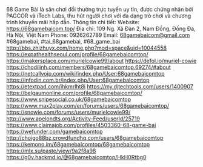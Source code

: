 68 Game Bài là sân chơi đổi thưởng trực tuyến uy tín, được chứng nhận bởi PAGCOR và iTech Labs, thu hút người chơi với đa dạng trò chơi và chương trình khuyến mãi hấp dẫn.
Thông tin chi tiết: 
Website: https://68gamebaicom.top/
Địa chỉ: 109 Ng. Xã Đàn 2, Nam Đồng, Đống Đa, Hà Nội, Việt Nam
Phone: 0926262789
Email: 68gamebaicom@gmail.com
#68gamebai, #tai_68gamebai, #68_game_bai
http://bbs.zhizhuyx.com/home.php?mod=space&uid=10044558
https://expathealthseoul.com/profile/68gamebaicomtop/
https://makersplace.com/murielcowie99/about
https://defol.io/muriel-cowie
https://chodilinh.com/members/68gamebaicomtop.69274/#about
https://netcallvoip.com/wiki/index.php/User:68gamebaicomtop
https://infodin.com.br/index.php/User:68gamebaicomtop
https://etextpad.com/ihkmrlht8i
https://my.djtechtools.com/users/1400907
https://belgaumonline.com/profile/68gamebaicomtop/
https://www.snipesocial.co.uk/68gamebaicomtop
https://www.max2play.com/en/forums/users/68gamebaicomtop/
https://snowie.com/forums/users/murielcowie99/
http://www.apelondts.org/Activity-Feed/userId/25719
https://www.claimajob.com/profiles/4503360-68-game-bai
https://wefunder.com/gamebaicomtop
http://choigo88bz.crowdfundhq.com/users/68gamebaicomtop
https://kemono.im/68gamebaicomtop/68gamebaicomtop
https://mlx.su/paste/view/9a2f8a98
https://g0v.hackmd.io/@68gamebaicomtop/HkH0Rtbg0